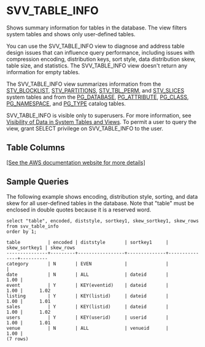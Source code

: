 # SVV\_TABLE\_INFO<a name="r_SVV_TABLE_INFO"></a>

Shows summary information for tables in the database\. The view filters system tables and shows only user\-defined tables\. 

You can use the SVV\_TABLE\_INFO view to diagnose and address table design issues that can influence query performance, including issues with compression encoding, distribution keys, sort style, data distribution skew, table size, and statistics\. The SVV\_TABLE\_INFO view doesn't return any information for empty tables\.

The SVV\_TABLE\_INFO view summarizes information from the [STV\_BLOCKLIST](r_STV_BLOCKLIST.md), [STV\_PARTITIONS](r_STV_PARTITIONS.md), [STV\_TBL\_PERM](r_STV_TBL_PERM.md), and [STV\_SLICES](r_STV_SLICES.md) system tables and from the [PG\_DATABASE](http://www.postgresql.org/docs/8.0/static/catalog-pg-database.html), [PG\_ATTRIBUTE](http://www.postgresql.org/docs/8.0/static/catalog-pg-attribute.html), [PG\_CLASS](http://www.postgresql.org/docs/8.0/static/catalog-pg-class.html), [PG\_NAMESPACE](http://www.postgresql.org/docs/8.0/static/catalog-pg-namespace.html), and [PG\_TYPE](http://www.postgresql.org/docs/8.0/static/catalog-pg-type.html) catalog tables\. 

SVV\_TABLE\_INFO is visible only to superusers\. For more information, see [Visibility of Data in System Tables and Views](c_visibility-of-data.md)\. To permit a user to query the view, grant SELECT privilege on SVV\_TABLE\_INFO to the user\.

## Table Columns<a name="SVV_TABLE_INFO-table-columns"></a>

[\[See the AWS documentation website for more details\]](http://docs.aws.amazon.com/redshift/latest/dg/r_SVV_TABLE_INFO.html)

## Sample Queries<a name="SVV_TABLE_INFO-sample-queries"></a>

The following example shows encoding, distribution style, sorting, and data skew for all user\-defined tables in the database\. Note that "table" must be enclosed in double quotes because it is a reserved word\.

```
select "table", encoded, diststyle, sortkey1, skew_sortkey1, skew_rows
from svv_table_info
order by 1;

table          | encoded | diststyle       | sortkey1     | skew_sortkey1 | skew_rows
---------------+---------+-----------------+--------------+---------------+----------
category       | N       | EVEN            |              |               |          
date           | N       | ALL             | dateid       |          1.00 |          
event          | Y       | KEY(eventid)    | dateid       |          1.00 |      1.02
listing        | Y       | KEY(listid)     | dateid       |          1.00 |      1.01
sales          | Y       | KEY(listid)     | dateid       |          1.00 |      1.02
users          | Y       | KEY(userid)     | userid       |          1.00 |      1.01
venue          | N       | ALL             | venueid      |          1.00 |          
(7 rows)
```